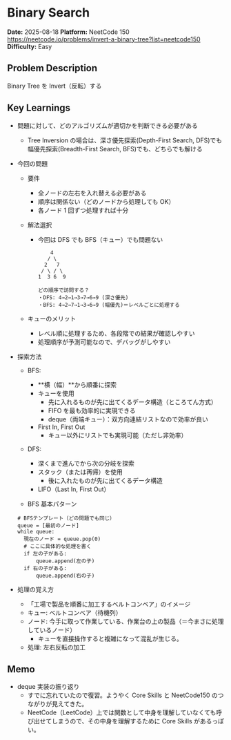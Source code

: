 # Binary Search

**Date:** 2025-08-18
**Platform:** NeetCode 150 https://neetcode.io/problems/invert-a-binary-tree?list=neetcode150
**Difficulty:** Easy

## Problem Description

Binary Tree を Invert（反転）する

## Key Learnings

- 問題に対して、どのアルゴリズムが適切かを判断できる必要がある
  - Tree Inversion の場合は、深さ優先探索(Depth-First Search, DFS)でも幅優先探索(Breadth-First Search, BFS)でも、どちらでも解ける
- 今回の問題

  - 要件
    - 全ノードの左右を入れ替える必要がある
    - 順序は関係ない（どのノードから処理しても OK）
    - 各ノード 1 回ずつ処理すれば十分
  - 解法選択

    - 今回は DFS でも BFS（キュー）でも問題ない

      ```
          4
         / \
        2   7
       / \ / \
      1  3 6  9

      どの順序で訪問する？
      ・DFS: 4→2→1→3→7→6→9 (深さ優先)
      ・BFS: 4→2→7→1→3→6→9 (幅優先)＝レベルごとに処理する
      ```

  - キューのメリット
    - レベル順に処理するため、各段階での結果が確認しやすい
    - 処理順序が予測可能なので、デバッグがしやすい

- 探索方法

  - BFS:
    - **横（幅）**から順番に探索
    - キューを使用
      - 先に入れるものが先に出てくるデータ構造（ところてん方式）
      - FIFO を最も効率的に実現できる
      - deque（両端キュー）：双方向連結リストなので効率が良い
    - First In, First Out
      - キュー以外にリストでも実現可能（ただし非効率）
  - DFS:

    - 深くまで進んでから次の分岐を探索
    - スタック（または再帰）を使用
      - 後に入れたものが先に出てくるデータ構造
    - LIFO（Last In, First Out）

  - BFS 基本パターン

  ```
  # BFSテンプレート（どの問題でも同じ）
  queue = [最初のノード]
  while queue:
    現在のノード = queue.pop(0)
    # ここに具体的な処理を書く
    if 左の子がある:
        queue.append(左の子)
    if 右の子がある:
        queue.append(右の子)
  ```

- 処理の覚え方
  - 「工場で製品を順番に加工するベルトコンベア」のイメージ
  - キュー: ベルトコンベア（待機列）
  - ノード: 今手に取って作業している、作業台の上の製品（＝今まさに処理しているノード）
    - キューを直接操作すると複雑になって混乱が生じる。
  - 処理: 左右反転の加工

## Memo

- deque 実装の振り返り
  - すでに忘れていたので復習。ようやく Core Skills と NeetCode150 のつながりが見えてきた。
  - NeetCode（LeetCode）上では関数として中身を理解していなくても呼び出せてしまうので、その中身を理解するために Core Skills があるっぽい。
